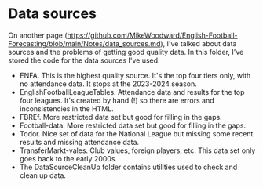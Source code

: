 # Data sources

On another page (https://github.com/MikeWoodward/English-Football-Forecasting/blob/main/Notes/data_sources.md), I've talked about data sources and the problems of getting good quality data. In this folder, I've stored the code for the data sources I've used.

* ENFA. This is the highest quality source. It's the top four tiers only, with no attendance data. It stops at the 2023-2024 season.
* EnglishFootballLeagueTables. Attendance data and results for the top four leagues. It's created by hand (!) so there are errors and inconsistencies in the HTML.
* FBREf. More restricted data set but good for filling in the gaps.
* Football-data. More restricted data set but good for filling in the gaps.
* Todor. Nice set of data for the National League but missing some recent results and missing attendance data.
* TransferMarkt-vales. Club values, foreign players, etc. This data set only goes back to the early 2000s.
* The DataSourceCleanUp folder contains utilities used to check and clean up data.
